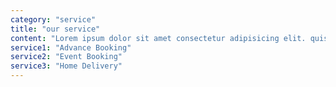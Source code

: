 ```yaml
---
category: "service"
title: "our service"
content: "Lorem ipsum dolor sit amet consectetur adipisicing elit. quisquam corrupti totam consectetur quia asperiores! Necessitatibus, reiciendis! Est molestiae blanditiis option."
service1: "Advance Booking"
service2: "Event Booking"
service3: "Home Delivery"
---
```

